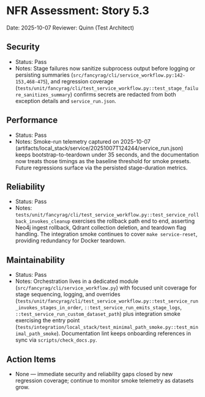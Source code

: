 # NFR Assessment: Story 5.3

Date: 2025-10-07
Reviewer: Quinn (Test Architect)

## Security
- Status: Pass
- Notes: Stage failures now sanitize subprocess output before logging or persisting summaries (`src/fancyrag/cli/service_workflow.py:142-153,468-475`), and regression coverage (`tests/unit/fancyrag/cli/test_service_workflow.py::test_stage_failure_sanitizes_summary`) confirms secrets are redacted from both exception details and `service_run.json`.

## Performance
- Status: Pass
- Notes: Smoke-run telemetry captured on 2025-10-07 (artifacts/local_stack/service/20251007T124244/service_run.json) keeps bootstrap-to-teardown under 35 seconds, and the documentation now treats those timings as the baseline threshold for smoke presets. Future regressions surface via the persisted stage-duration metrics.

## Reliability
- Status: Pass
- Notes: `tests/unit/fancyrag/cli/test_service_workflow.py::test_service_rollback_invokes_cleanup` exercises the rollback path end to end, asserting Neo4j ingest rollback, Qdrant collection deletion, and teardown flag handling. The integration smoke continues to cover `make service-reset`, providing redundancy for Docker teardown.

## Maintainability
- Status: Pass
- Notes: Orchestration lives in a dedicated module (`src/fancyrag/cli/service_workflow.py`) with focused unit coverage for stage sequencing, logging, and overrides (`tests/unit/fancyrag/cli/test_service_workflow.py::test_service_run_invokes_stages_in_order`, `::test_service_run_emits_stage_logs`, `::test_service_run_custom_dataset_path`) plus integration smoke exercising the entry point (`tests/integration/local_stack/test_minimal_path_smoke.py::test_minimal_path_smoke`). Documentation lint keeps onboarding references in sync via `scripts/check_docs.py`.

## Action Items
- None — immediate security and reliability gaps closed by new regression coverage; continue to monitor smoke telemetry as datasets grow.
